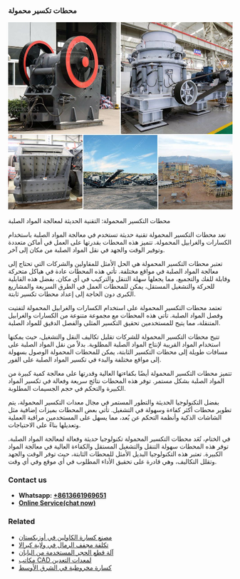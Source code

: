 <h3>محطات تكسير محمولة</h3><img src='1701853374.jpg' alt=''><p>محطات التكسير المحمولة: التقنية الحديثة لمعالجة المواد الصلبة</p><p>تعد محطات التكسير المحمولة تقنية حديثة تستخدم في معالجة المواد الصلبة باستخدام الكسارات والغرابيل المحمولة. تتميز هذه المحطات بقدرتها على العمل في أماكن متعددة وتوفير الوقت والجهد في نقل المواد الصلبة من مكان إلى آخر.</p><p>تعتبر محطات التكسير المحمولة هي الحل الأمثل للمقاولين والشركات التي تحتاج إلى معالجة المواد الصلبة في مواقع مختلفة. تأتي هذه المحطات عادة في هياكل متحركة وقابلة للفك والتجميع، مما يجعلها سهلة التنقل والتركيب في أي مكان. بفضل هذه القابلية للحركة والتشغيل المستقل، يمكن للمحطات العمل في الطرق السريعة والمشاريع الكبرى دون الحاجة إلى إعداد محطات تكسير ثابتة.</p><p>تعتمد محطات التكسير المحمولة على استخدام الكسارات والغرابيل المحمولة لتفتيت وفصل المواد الصلبة. تأتي هذه المحطات مع مجموعة متنوعة من الكسارات والغرابيل المتنقلة، مما يتيح للمستخدمين تحقيق التكسير المثلى والفصل الدقيق للمواد الصلبة.</p><p>تتيح محطات التكسير المحمولة للشركات تقليل تكاليف النقل والتشغيل، حيث يمكنها استخدام المواد القريبة لإنتاج المواد الصلبة المطلوبة. بدلاً من نقل المواد الصلبة على مسافات طويلة إلى محطات التكسير الثابتة، يمكن للمحطات المحمولة الوصول بسهولة إلى مواقع مختلفة والبدء في تكسير المواد الصلبة على الفور.</p><p>تتميز محطات التكسير المحمولة أيضًا بكفاءتها العالية وقدرتها على معالجة كمية كبيرة من المواد الصلبة بشكل مستمر. توفر هذه المحطات نتائج سريعة وفعالة في تكسير المواد الكبيرة والتحكم في حجم الجسيمات المطلوبة.</p><p>بفضل التكنولوجيا الحديثة والتطور المستمر في مجال معدات التكسير المحمولة، يتم تطوير محطات أكثر كفاءة وسهولة في التشغيل. تأتي بعض المحطات بميزات إضافية مثل الشاشات الذكية وأنظمة التحكم عن بُعد، مما يسهل على المستخدمين مراقبة العملية وتعديلها بناءً على الاحتياجات.</p><p>في الختام، تُعَد محطات التكسير المحمولة تكنولوجيا حديثة وفعالة لمعالجة المواد الصلبة. توفر هذه المحطات سهولة التنقل والتشغيل المستقل والكفاءة العالية في معالجة المواد الكبيرة. تعتبر هذه التكنولوجيا البديل الأمثل للمحطات الثابتة، حيث توفر الوقت والجهد وتقلل التكاليف، وهي قادرة على تحقيق الأداء المطلوب في أي موقع وفي أي وقت.</p><h3>Contact us</h3><ul><li><strong>Whatsapp:&nbsp;<a href="https://wa.me/8613661969651">+8613661969651</a></strong></li><li><a href="https://swt.shibang-china.com/?git&amp;zhl&amp;محطات تكسير محمولة"><strong>Online Service(chat now)</strong></a></li></ul><h3>Related</h3><ul><li><a href='مصنع كسارة الكاولين في أوزبكستان.md'>مصنع كسارة الكاولين في أوزبكستان</a></li><li><a href='تكلفة مجفف الرمال في ولاية كيرالا.md'>تكلفة مجفف الرمال في ولاية كيرالا</a></li><li><a href='آلة قطع الحجر المستخدمة من اليابان.md'>آلة قطع الحجر المستخدمة من اليابان</a></li><li><a href='مكاتب CAD لمعدات التعدين.md'>مكاتب CAD لمعدات التعدين</a></li><li><a href='كسارة مخروطية في الشرق الأوسط.md'>كسارة مخروطية في الشرق الأوسط</a></li></ul>